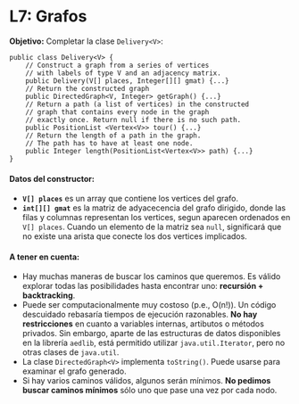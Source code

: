 # L7: Grafos

**Objetivo:** Completar la clase `Delivery<V>`:
~~~
public class Delivery<V> {
    // Construct a graph from a series of vertices
    // with labels of type V and an adjacency matrix.
    public Delivery(V[] places, Integer[][] gmat) {...}
    // Return the constructed graph
    public DirectedGraph<V, Integer> getGraph() {...}
    // Return a path (a list of vertices) in the constructed
    // graph that contains every node in the graph
    // exactly once. Return null if there is no such path.
    public PositionList <Vertex<V>> tour() {...}
    // Return the length of a path in the graph.
    // The path has to have at least one node.
    public Integer length(PositionList<Vertex<V>> path) {...}
}
~~~

#### Datos del constructor:

- **`V[] places`** es un array que contiene los vertices del grafo.
- **`int[][] gmat`** es la matriz de adyacecencia del grafo dirigido, donde las filas y columnas representan los vertices, segun aparecen ordenados en `V[] places`. Cuando un elemento de la matriz sea `null`, significará que no existe una arista que conecte los dos vertices implicados.

#### A tener en cuenta:

- Hay muchas maneras de buscar los caminos que queremos. Es válido explorar todas las posibilidades hasta encontrar uno: **recursión + backtracking**.
- Puede ser computacionalmente muy costoso (p.e., O(n!)). Un código descuidado rebasaría tiempos de ejecución razonables. **No hay restricciones** en cuanto a variables internas, artibutos o métodos privados. Sin embargo, aparte de las estructuras de datos disponibles en la librería `aedlib`, está permitido utilizar `java.util.Iterator`, pero no otras clases de `java.util`.
- La clase `DirectedGraph<V>` implementa `toString()`. Puede usarse para examinar el grafo generado.
- Si hay varios caminos válidos, algunos serán mínimos. **No pedimos buscar caminos mínimos** sólo uno que pase una vez por cada nodo.